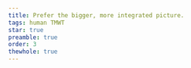 ```yaml
---
title: Prefer the bigger, more integrated picture.
tags: human TMWT
star: true
preamble: true
order: 3
thewhole: true
---
```

